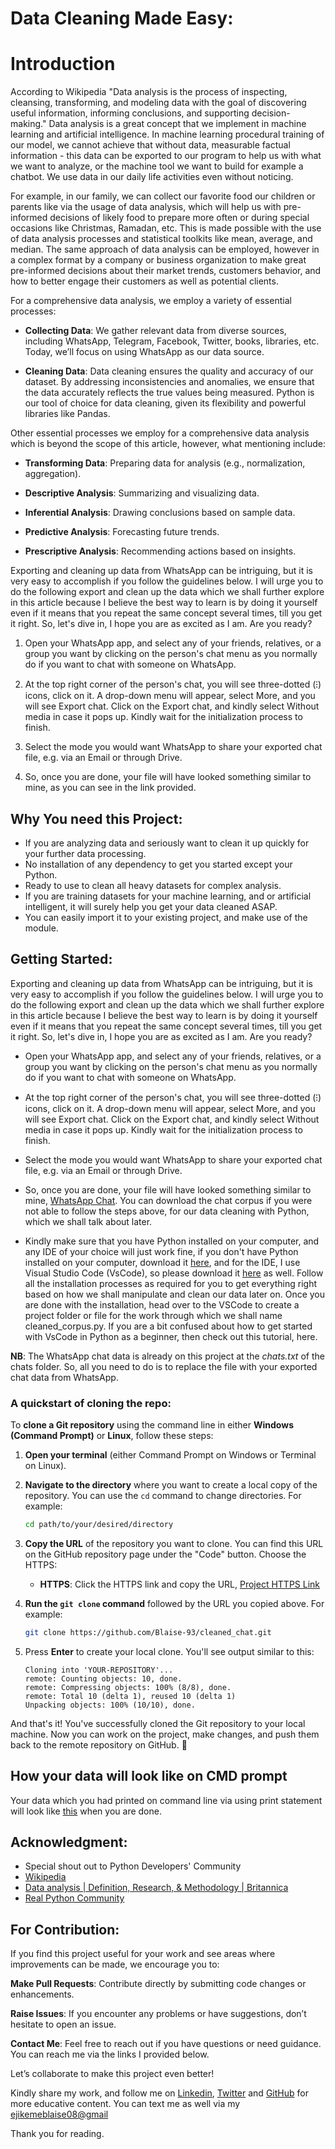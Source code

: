 # __Data Cleaning Made Easy__:

# __Introduction__

According to Wikipedia "Data analysis is the process of inspecting, cleansing, transforming, and modeling data with the goal of discovering useful information, informing conclusions, and supporting decision-making."  Data analysis is a great concept that we implement in machine learning and artificial intelligence. In machine learning procedural training of our model, we cannot achieve that without data, measurable factual information - this data can be exported to our program to help us with what we want to analyze, or the machine tool we want to build for example a chatbot.
We use data in our daily life activities even without noticing. 

For example, in our family, we can collect our favorite food our children or parents like via the usage of data analysis, which will help us with pre-informed decisions of likely food to prepare more often or during special occasions like Christmas, Ramadan, etc. This is made possible with the use of data analysis processes and statistical toolkits like mean, average, and median.  The same approach of data analysis can be employed, however in a complex format by a company or business organization to make great pre-informed decisions about their market trends, customers behavior, and how to better engage their customers as well as potential clients.

For a comprehensive data analysis, we employ a variety of essential processes:
- **Collecting Data**: We gather relevant data from diverse sources, including WhatsApp, Telegram, Facebook, Twitter, books, libraries, etc. Today, we’ll focus on using WhatsApp as our data source.

- **Cleaning Data**: Data cleaning ensures the quality and accuracy of our dataset. By addressing inconsistencies and anomalies, we ensure that the data accurately reflects the true values being measured. Python is our tool of choice for data cleaning, given its flexibility and powerful libraries like Pandas.

Other essential processes we employ for a comprehensive data analysis which is beyond the scope of this article, however, what mentioning include:
- **Transforming Data**: Preparing data for analysis (e.g., normalization, aggregation).

-  **Descriptive Analysis**: Summarizing and visualizing data.

- **Inferential Analysis**: Drawing conclusions based on sample data.

- **Predictive Analysis**: Forecasting future trends.
- **Prescriptive Analysis**: Recommending actions based on insights.

Exporting and cleaning up data from WhatsApp can be intriguing, but it is very easy to accomplish if you follow the guidelines below. I will urge you to do the following export and clean up the data which we shall further explore in this article because I believe the best way to learn is by doing it yourself even if it means that you repeat the same concept several times, till you get it right. So, let's dive in, I hope you are as excited as I am. Are you ready?

1. Open your WhatsApp app, and select any of your friends, relatives, or a group you want by clicking on the person's chat menu as you normally do if you want to chat with someone on WhatsApp.

2. At the top right corner of the person's chat, you will see three-dotted (⁝) icons, click on it. A drop-down menu will appear, select More, and you will see Export chat. Click on the Export chat, and kindly select Without media in case it pops up. Kindly wait for the initialization process to finish.

3. Select the mode you would want WhatsApp to share your exported chat file, e.g. via an Email or through Drive.

4. So, once you are done, your file will have looked something similar to mine, as you can see in the link provided.  


## __Why You need this Project__:
- If you are analyzing data and seriously want to clean it up quickly for your further data processing.
- No installation of any dependency to get you started except your Python.
- Ready to use to clean all heavy datasets for complex analysis.
- If you are training datasets for your machine learning, and or artificial intelligent, it will surely help you get your data cleaned ASAP.
- You can easily import it to your existing project,
and make use of the module.

## __Getting Started__:

Exporting and cleaning up data from WhatsApp can be intriguing, but it is very easy to accomplish if you follow the guidelines below. I will urge you to do the following export and clean up the data which we shall further explore in this article because I believe the best way to learn is by doing it yourself even if it means that you repeat the same concept several times, till you get it right. So, let's dive in, I hope you are as excited as I am. Are you ready?
- Open your WhatsApp app, and select any of your friends, relatives, or a group you want by clicking on the person's chat menu as you normally do if you want to chat with someone on WhatsApp.

-  At the top right corner of the person's chat, you will see three-dotted (⁝) icons, click on it. A drop-down menu will appear, select More, and you will see Export chat. Click on the Export chat, and kindly select Without media in case it pops up. Kindly wait for the initialization process to finish.

- Select the mode you would want WhatsApp to share your exported chat file, e.g. via an Email or through Drive.

- So, once you are done, your file will have looked something similar to mine, [WhatsApp Chat](https://drive.google.com/file/d/1qaBGtVF18zyRt5bKH3KQe4J1zm_ZWF4V/view?usp=drivesdk). You can download the chat corpus if you were not able to follow the steps above, for our data cleaning with Python, which we shall talk about later.

- Kindly make sure that you have Python installed on your computer, and any IDE of your choice will just work fine, if you don't have Python installed on your computer, download it [here](https://www.python.org/downloads/release/python-3121), and for the IDE, I use Visual Studio Code (VsCode), so please download it [here](https://code.visualstudio.com/download) as well. Follow all the installation processes as required for you to get everything right based on how we shall manipulate and clean our data later on. Once you are done with the installation, head over to the VSCode to create a project folder or file for the work through which we shall name cleaned_corpus.py. If you are a bit confused about how to get started with VsCode in Python as a beginner, then check out this tutorial, here.

__NB__: The WhatsApp chat data is already on this project at the *chats.txt* of the chats 
folder. So, all you need to do is to replace the file with your exported chat data from WhatsApp.

### A quickstart of cloning the repo:

To **clone a Git repository** using the command line in either **Windows (Command Prompt)** or **Linux**, follow these steps:

1. **Open your terminal** (either Command Prompt on Windows or Terminal on Linux).

2. **Navigate to the directory** where you want to create a local copy of the repository. You can use the `cd` command to change directories. For example:
    ```bash
    cd path/to/your/desired/directory
    ```

3. **Copy the URL** of the repository you want to clone. You can find this URL on the GitHub repository page under the "Code" button. Choose the HTTPS:
    - **HTTPS**: Click the HTTPS link and copy the URL, [Project HTTPS Link](https://github.com/Blaise-93/cleaned_chat.git)


4. **Run the `git clone` command** followed by the URL you copied above.
For example:
    ```bash
    git clone https://github.com/Blaise-93/cleaned_chat.git
    ```

5. Press **Enter** to create your local clone. You'll see output similar to this:
    ```
    Cloning into 'YOUR-REPOSITORY'...
    remote: Counting objects: 10, done.
    remote: Compressing objects: 100% (8/8), done.
    remote: Total 10 (delta 1), reused 10 (delta 1)
    Unpacking objects: 100% (10/10), done.
    ```

And that's it! You've successfully cloned the Git repository to your local machine. Now you can work on the project, make changes, 
and push them back to the remote repository on GitHub. 🚀


## How your data will look like on CMD prompt
Your data which you had printed on command line via using print statement will look like [this](images/cleaned_corpus.png) when you are done. 

## Acknowledgment:
- Special shout out to Python Developers' Community
- [Wikipedia](https://en.wikipedia.org/wiki/Data_analysis)
- [Data analysis | Definition, Research, & Methodology | Britannica](https://www.britannica.com/science/data-analysis)
- [Real Python Community](https://realpython.com)


## For Contribution:

If you find this project useful for your work and see areas where improvements can be made, we encourage you to:

__Make Pull Requests__: Contribute directly by submitting code changes or enhancements.

__Raise Issues__: If you encounter any problems or have suggestions, don’t hesitate to open an issue.

__Contact Me__: Feel free to reach out if you have questions or need guidance. You can reach me via the links I provided below.

Let’s collaborate to make this project even better!

Kindly share my work, and follow me on [Linkedin](https://www.linkedin.com/in/ejikeme-blaise-2504111b1/), [Twitter](https://twitter.com/Blaisemat6/)
and [GitHub](https://github.com/Blaise-93) for more educative content.
You can text me as well via my <ejikemeblaise08@gmail>


Thank you for reading.

